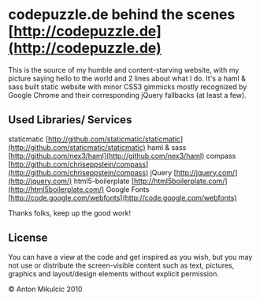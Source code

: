 # codepuzzle.de behind the scenes [http://codepuzzle.de](http://codepuzzle.de)

This is the source of my humble and content-starving website, with my picture saying hello to the world and 2 lines about what I do. It's a haml & sass built static website with minor CSS3 gimmicks mostly recognized by Google Chrome and their corresponding jQuery fallbacks (at least a few).

## Used Libraries/ Services

staticmatic       [http://github.com/staticmatic/staticmatic](http://github.com/staticmatic/staticmatic)
haml & sass       [http://github.com/nex3/haml](http://github.com/nex3/haml)
compass           [http://github.com/chriseppstein/compass](http://github.com/chriseppstein/compass)
jQuery            [http://jquery.com/](http://jquery.com/)
html5-boilerplate [http://html5boilerplate.com/](http://html5boilerplate.com/)
Google Fonts      [http://code.google.com/webfonts](http://code.google.com/webfonts)

Thanks folks, keep up the good work!

## License

You can have a view at the code and get inspired as you wish, but you may not use or distribute the screen-visible content such as text, pictures, graphics and layout/design elements without explicit permission.

© Anton Mikulcic 2010

